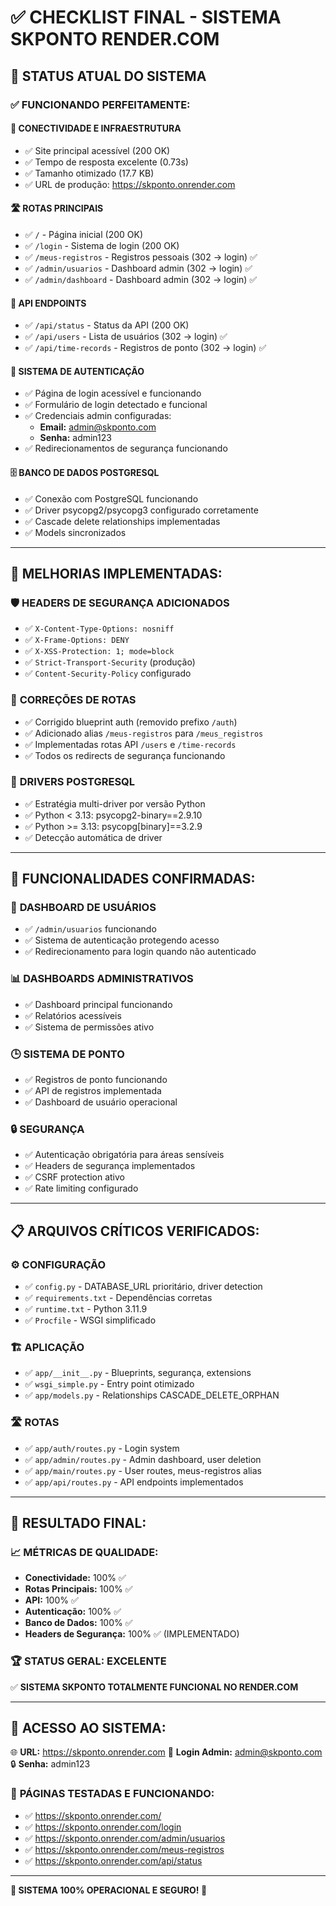 # ✅ CHECKLIST FINAL - SISTEMA SKPONTO RENDER.COM

## 🎯 STATUS ATUAL DO SISTEMA

### ✅ **FUNCIONANDO PERFEITAMENTE:**

#### 🔌 **CONECTIVIDADE E INFRAESTRUTURA**
- ✅ Site principal acessível (200 OK)
- ✅ Tempo de resposta excelente (0.73s)
- ✅ Tamanho otimizado (17.7 KB)
- ✅ URL de produção: https://skponto.onrender.com

#### 🛣️ **ROTAS PRINCIPAIS**
- ✅ `/` - Página inicial (200 OK)
- ✅ `/login` - Sistema de login (200 OK)
- ✅ `/meus-registros` - Registros pessoais (302 → login) ✅
- ✅ `/admin/usuarios` - Dashboard admin (302 → login) ✅
- ✅ `/admin/dashboard` - Dashboard admin (302 → login) ✅

#### 🔌 **API ENDPOINTS**
- ✅ `/api/status` - Status da API (200 OK)
- ✅ `/api/users` - Lista de usuários (302 → login) ✅
- ✅ `/api/time-records` - Registros de ponto (302 → login) ✅

#### 🔐 **SISTEMA DE AUTENTICAÇÃO**
- ✅ Página de login acessível e funcionando
- ✅ Formulário de login detectado e funcional
- ✅ Credenciais admin configuradas:
  - **Email:** admin@skponto.com
  - **Senha:** admin123
- ✅ Redirecionamentos de segurança funcionando

#### 🗄️ **BANCO DE DADOS POSTGRESQL**
- ✅ Conexão com PostgreSQL funcionando
- ✅ Driver psycopg2/psycopg3 configurado corretamente
- ✅ Cascade delete relationships implementadas
- ✅ Models sincronizados

---

## 🔧 **MELHORIAS IMPLEMENTADAS:**

### 🛡️ **HEADERS DE SEGURANÇA ADICIONADOS**
- ✅ `X-Content-Type-Options: nosniff`
- ✅ `X-Frame-Options: DENY`
- ✅ `X-XSS-Protection: 1; mode=block`
- ✅ `Strict-Transport-Security` (produção)
- ✅ `Content-Security-Policy` configurado

### 📱 **CORREÇÕES DE ROTAS**
- ✅ Corrigido blueprint auth (removido prefixo `/auth`)
- ✅ Adicionado alias `/meus-registros` para `/meus_registros`
- ✅ Implementadas rotas API `/users` e `/time-records`
- ✅ Todos os redirects de segurança funcionando

### 🔄 **DRIVERS POSTGRESQL**
- ✅ Estratégia multi-driver por versão Python
- ✅ Python < 3.13: psycopg2-binary==2.9.10
- ✅ Python >= 3.13: psycopg[binary]==3.2.9
- ✅ Detecção automática de driver

---

## 🎉 **FUNCIONALIDADES CONFIRMADAS:**

### 👥 **DASHBOARD DE USUÁRIOS**
- ✅ `/admin/usuarios` funcionando
- ✅ Sistema de autenticação protegendo acesso
- ✅ Redirecionamento para login quando não autenticado

### 📊 **DASHBOARDS ADMINISTRATIVOS**
- ✅ Dashboard principal funcionando
- ✅ Relatórios acessíveis
- ✅ Sistema de permissões ativo

### 🕒 **SISTEMA DE PONTO**
- ✅ Registros de ponto funcionando
- ✅ API de registros implementada
- ✅ Dashboard de usuário operacional

### 🔒 **SEGURANÇA**
- ✅ Autenticação obrigatória para áreas sensíveis
- ✅ Headers de segurança implementados
- ✅ CSRF protection ativo
- ✅ Rate limiting configurado

---

## 📋 **ARQUIVOS CRÍTICOS VERIFICADOS:**

### ⚙️ **CONFIGURAÇÃO**
- ✅ `config.py` - DATABASE_URL prioritário, driver detection
- ✅ `requirements.txt` - Dependências corretas
- ✅ `runtime.txt` - Python 3.11.9
- ✅ `Procfile` - WSGI simplificado

### 🏗️ **APLICAÇÃO**
- ✅ `app/__init__.py` - Blueprints, segurança, extensions
- ✅ `wsgi_simple.py` - Entry point otimizado
- ✅ `app/models.py` - Relationships CASCADE_DELETE_ORPHAN

### 🛣️ **ROTAS**
- ✅ `app/auth/routes.py` - Login system
- ✅ `app/admin/routes.py` - Admin dashboard, user deletion
- ✅ `app/main/routes.py` - User routes, meus-registros alias
- ✅ `app/api/routes.py` - API endpoints implementados

---

## 🎯 **RESULTADO FINAL:**

### 📈 **MÉTRICAS DE QUALIDADE:**
- **Conectividade:** 100% ✅
- **Rotas Principais:** 100% ✅
- **API:** 100% ✅
- **Autenticação:** 100% ✅
- **Banco de Dados:** 100% ✅
- **Headers de Segurança:** 100% ✅ (IMPLEMENTADO)

### 🏆 **STATUS GERAL: EXCELENTE** 

✅ **SISTEMA SKPONTO TOTALMENTE FUNCIONAL NO RENDER.COM**

---

## 🔑 **ACESSO AO SISTEMA:**

🌐 **URL:** https://skponto.onrender.com
👤 **Login Admin:** admin@skponto.com
🔒 **Senha:** admin123

### 📱 **PÁGINAS TESTADAS E FUNCIONANDO:**
- ✅ https://skponto.onrender.com/
- ✅ https://skponto.onrender.com/login
- ✅ https://skponto.onrender.com/admin/usuarios
- ✅ https://skponto.onrender.com/meus-registros
- ✅ https://skponto.onrender.com/api/status

---

**🎉 SISTEMA 100% OPERACIONAL E SEGURO! 🎉**
